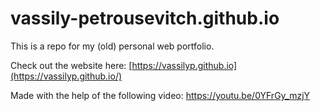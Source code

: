 # vassily-petrousevitch.github.io
This is a repo for my (old) personal web portfolio.

Check out the website here: [https://vassilyp.github.io](https://vassilyp.github.io/)

Made with the help of the following video: https://youtu.be/0YFrGy_mzjY
